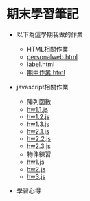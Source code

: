 # 期末學習筆記

* 以下為這學期我做的作業
  * HTML相關作業
   * [personalweb.html](personalweb.html)
   * [label.html](label.html)
   * [期中作業.html](期中作業.html)

* javascript相關作業
  * 陣列函數
   * [hw1.1.js](hw1.1.js)
   * [hw1.2.js](hw1.2.js)
   * [hw1.3.js](hw1.3.js)
   * [hw2.1.js](hw2.1.js)
   * [hw2.2.js](hw2.2.js)
   * [hw2.3.js](hw2.3.js)
  * 物件練習
   * [hw1.js](hw1.js)
   * [hw2.js](hw2.js)
   * [hw3.js](hw3.js)
  
* 學習心得
